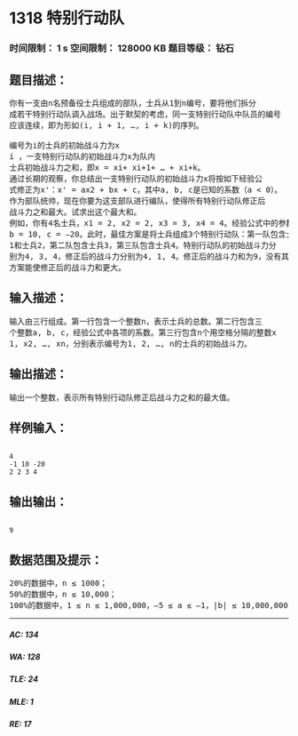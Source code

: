 # 1318 特别行动队   
### 时间限制： 1 s     空间限制： 128000 KB     题目等级： 钻石  
## 题目描述：  

<pre>
你有一支由n名预备役士兵组成的部队，士兵从1到n编号，要将他们拆分  
成若干特别行动队调入战场。出于默契的考虑，同一支特别行动队中队员的编号  
应该连续，即为形如(i, i + 1, …, i + k)的序列。  
   
编号为i的士兵的初始战斗力为x  
i ，一支特别行动队的初始战斗力x为队内  
士兵初始战斗力之和，即x = xi+ xi+1+ … + xi+k。   
通过长期的观察，你总结出一支特别行动队的初始战斗力x将按如下经验公  
式修正为x'：x' = ax2 + bx + c，其中a, b, c是已知的系数（a < 0）。   
作为部队统帅，现在你要为这支部队进行编队，使得所有特别行动队修正后  
战斗力之和最大。试求出这个最大和。   
例如，你有4名士兵，x1 = 2, x2 = 2, x3 = 3, x4 = 4。经验公式中的参数为a = –1,   
b = 10, c = –20。此时，最佳方案是将士兵组成3个特别行动队：第一队包含士兵  
1和士兵2，第二队包含士兵3，第三队包含士兵4。特别行动队的初始战斗力分  
别为4, 3, 4，修正后的战斗力分别为4, 1, 4。修正后的战斗力和为9，没有其它  
方案能使修正后的战斗力和更大。
</pre>
  
  
## 输入描述：  

<pre>
输入由三行组成。第一行包含一个整数n，表示士兵的总数。第二行包含三  
个整数a, b, c，经验公式中各项的系数。第三行包含n个用空格分隔的整数x  
1, x2, …, xn，分别表示编号为1, 2, …, n的士兵的初始战斗力。
</pre>
  
  
## 输出描述：  

<pre>
输出一个整数，表示所有特别行动队修正后战斗力之和的最大值。
</pre>
  
  
## 样例输入：  

<pre><code>
4   
-1 10 -20   
2 2 3 4
</code></pre>
  
  
## 输出输出：  

<pre><code>
9 
</code></pre>
  
  
## 数据范围及提示：  

<pre>
20%的数据中，n ≤ 1000；   
50%的数据中，n ≤ 10,000；   
100%的数据中，1 ≤ n ≤ 1,000,000，–5 ≤ a ≤ –1，|b| ≤ 10,000,000，|c| ≤ 10,000,000，1 ≤ xi≤ 100。
</pre>
  
  
***  

##### AC: 134  
##### WA: 128  
##### TLE: 24  
##### MLE: 1  
##### RE: 17  
